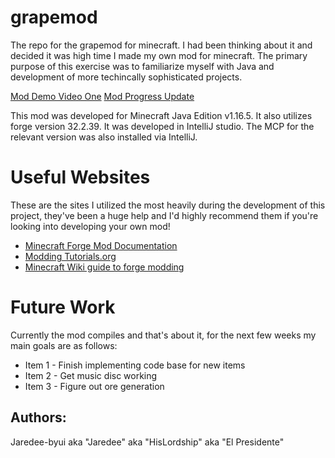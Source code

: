 # grapemod
The repo for the grapemod for minecraft. I had been thinking about it and decided it was high time I made my own 
mod for minecraft. The primary purpose of this exercise was to familiarize myself with Java and development of 
more techincally sophisticated projects. 

[Mod Demo Video One](https://youtu.be/IOLrcFCV3hc)
[Mod Progress Update](https://youtu.be/DmwnZVnQkdA)

This mod was developed for Minecraft Java Edition v1.16.5. It also utilizes forge version 32.2.39. 
It was developed in IntelliJ studio. The MCP for the relevant version was also installed via IntelliJ.

# Useful Websites

These are the sites I utilized the most heavily during the development of this project, they've been a huge help
and I'd highly recommend them if you're looking into developing your own mod!
* [Minecraft Forge Mod Documentation](https://docs.minecraftforge.net/en/1.19.x/)
* [Modding Tutorials.org](https://moddingtutorials.org/o16/)
* [Minecraft Wiki guide to forge modding](https://minecraft.fandom.com/wiki/Tutorials/Creating_Forge_mods)

# Future Work

Currently the mod compiles and that's about it, for the next few weeks my main goals are as follows:
* Item 1 - Finish implementing code base for new items
* Item 2 - Get music disc working
* Item 3 - Figure out ore generation


## Authors:
Jaredee-byui aka "Jaredee" aka "HisLordship" aka "El Presidente"
